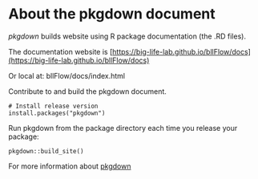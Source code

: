 # About the pkgdown document
*pkgdown* builds website using R package documentation (the .RD files).

The documentation website is [https://big-life-lab.github.io/bllFlow/docs](https://big-life-lab.github.io/bllFlow/docs)

Or local at: bllFlow/docs/index.html

Contribute to and build the pkgdown document.

```
# Install release version
install.packages("pkgdown")
```

Run pkgdown from the package directory each time you release your package:
```
pkgdown::build_site()
```

For more information about [pkgdown](https://pkgdown.r-lib.org)
